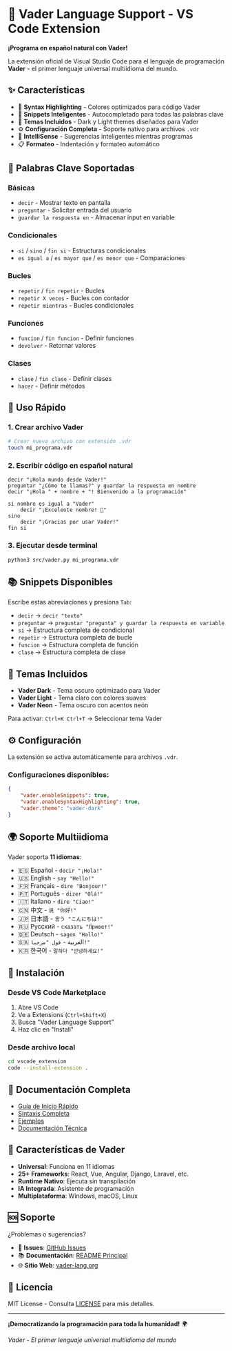 # 🚀 Vader Language Support - VS Code Extension

**¡Programa en español natural con Vader!**

La extensión oficial de Visual Studio Code para el lenguaje de programación **Vader** - el primer lenguaje universal multiidioma del mundo.

## ✨ Características

- 🎨 **Syntax Highlighting** - Colores optimizados para código Vader
- 📝 **Snippets Inteligentes** - Autocompletado para todas las palabras clave
- 🌙 **Temas Incluidos** - Dark y Light themes diseñados para Vader
- ⚙️ **Configuración Completa** - Soporte nativo para archivos `.vdr`
- 🔧 **IntelliSense** - Sugerencias inteligentes mientras programas
- 📋 **Formateo** - Indentación y formateo automático

## 🎯 Palabras Clave Soportadas

### Básicas
- `decir` - Mostrar texto en pantalla
- `preguntar` - Solicitar entrada del usuario
- `guardar la respuesta en` - Almacenar input en variable

### Condicionales
- `si` / `sino` / `fin si` - Estructuras condicionales
- `es igual a` / `es mayor que` / `es menor que` - Comparaciones

### Bucles
- `repetir` / `fin repetir` - Bucles
- `repetir X veces` - Bucles con contador
- `repetir mientras` - Bucles condicionales

### Funciones
- `funcion` / `fin funcion` - Definir funciones
- `devolver` - Retornar valores

### Clases
- `clase` / `fin clase` - Definir clases
- `hacer` - Definir métodos

## 🚀 Uso Rápido

### 1. Crear archivo Vader
```bash
# Crear nuevo archivo con extensión .vdr
touch mi_programa.vdr
```

### 2. Escribir código en español natural
```vader
decir "¡Hola mundo desde Vader!"
preguntar "¿Cómo te llamas?" y guardar la respuesta en nombre
decir "¡Hola " + nombre + "! Bienvenido a la programación"

si nombre es igual a "Vader"
    decir "¡Excelente nombre! 🚀"
sino
    decir "¡Gracias por usar Vader!"
fin si
```

### 3. Ejecutar desde terminal
```bash
python3 src/vader.py mi_programa.vdr
```

## 📚 Snippets Disponibles

Escribe estas abreviaciones y presiona `Tab`:

- `decir` → `decir "texto"`
- `preguntar` → `preguntar "pregunta" y guardar la respuesta en variable`
- `si` → Estructura completa de condicional
- `repetir` → Estructura completa de bucle
- `funcion` → Estructura completa de función
- `clase` → Estructura completa de clase

## 🎨 Temas Incluidos

- **Vader Dark** - Tema oscuro optimizado para Vader
- **Vader Light** - Tema claro con colores suaves
- **Vader Neon** - Tema oscuro con acentos neón

Para activar: `Ctrl+K Ctrl+T` → Seleccionar tema Vader

## ⚙️ Configuración

La extensión se activa automáticamente para archivos `.vdr`. 

### Configuraciones disponibles:
```json
{
    "vader.enableSnippets": true,
    "vader.enableSyntaxHighlighting": true,
    "vader.theme": "vader-dark"
}
```

## 🌍 Soporte Multiidioma

Vader soporta **11 idiomas**:
- 🇪🇸 Español - `decir "¡Hola!"`
- 🇺🇸 English - `say "Hello!"`
- 🇫🇷 Français - `dire "Bonjour!"`
- 🇵🇹 Português - `dizer "Olá!"`
- 🇮🇹 Italiano - `dire "Ciao!"`
- 🇨🇳 中文 - `说 "你好!"`
- 🇯🇵 日本語 - `言う "こんにちは!"`
- 🇷🇺 Русский - `сказать "Привет!"`
- 🇩🇪 Deutsch - `sagen "Hallo!"`
- 🇸🇦 العربية - `قول "مرحبا!"`
- 🇰🇷 한국어 - `말하다 "안녕하세요!"`

## 🔧 Instalación

### Desde VS Code Marketplace
1. Abre VS Code
2. Ve a Extensions (`Ctrl+Shift+X`)
3. Busca "Vader Language Support"
4. Haz clic en "Install"

### Desde archivo local
```bash
cd vscode_extension
code --install-extension .
```

## 📖 Documentación Completa

- [Guía de Inicio Rápido](../VADER_SUPER_FACIL.md)
- [Sintaxis Completa](../PROGRAMAR_COMO_HABLAR.md)
- [Ejemplos](../ejemplos/)
- [Documentación Técnica](../docs/)

## 🚀 Características de Vader

- **Universal**: Funciona en 11 idiomas
- **25+ Frameworks**: React, Vue, Angular, Django, Laravel, etc.
- **Runtime Nativo**: Ejecuta sin transpilación
- **IA Integrada**: Asistente de programación
- **Multiplataforma**: Windows, macOS, Linux

## 🆘 Soporte

¿Problemas o sugerencias?

- 📧 **Issues**: [GitHub Issues](https://github.com/LangVader/core/issues)
- 📚 **Documentación**: [README Principal](../README.md)
- 🌐 **Sitio Web**: [vader-lang.org](https://vader-lang.org)

## 📄 Licencia

MIT License - Consulta [LICENSE](../LICENSE) para más detalles.

---

**¡Democratizando la programación para toda la humanidad!** 🌍

*Vader - El primer lenguaje universal multiidioma del mundo*

